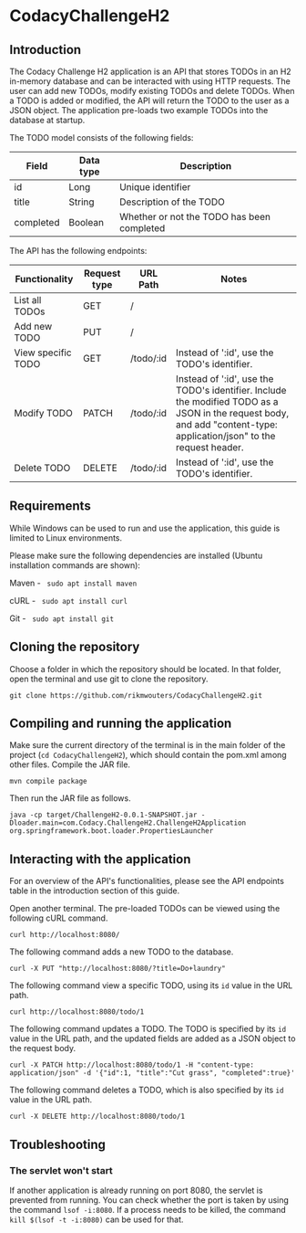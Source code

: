 # CodacyChallengeH2

## Introduction

The Codacy Challenge H2 application is an API that stores TODOs in an H2 in-memory database and can be interacted with using HTTP requests. The user can add new TODOs, modify existing TODOs and delete TODOs. When a TODO is added or modified, the API will return the TODO to the user as a JSON object. The application pre-loads two example TODOs into the database at startup.

The TODO model consists of the following fields:

| Field      | Data type | Description |
| ----------- | ----------- | ----------- |
| id      | Long       | Unique identifier |
| title   | String        | Description of the TODO |
| completed   | Boolean        | Whether or not the TODO has been completed |

The API has the following endpoints:

| Functionality      | Request type | URL Path | Notes |
| ----------- | ----------- | ----------- | ----------- |
| List all TODOs      | GET       | / | |
| Add new TODO   | PUT        | / | |
| View specific TODO   | GET        | /todo/:id | Instead of ':id', use the TODO's identifier. |
| Modify TODO   | PATCH        | /todo/:id | Instead of ':id', use the TODO's identifier. Include the modified TODO as a JSON in the request body, and add "content-type: application/json" to the request header. |
| Delete TODO   | DELETE        | /todo/:id | Instead of ':id', use the TODO's identifier. |

## Requirements

While Windows can be used to run and use the application, this guide is limited to Linux environments.

Please make sure the following dependencies are installed (Ubuntu installation commands are shown):

Maven - ``` sudo apt install maven```

cURL - ``` sudo apt install curl```

Git - ``` sudo apt install git```

## Cloning the repository

Choose a folder in which the repository should be located. In that folder, open the terminal and use git to clone the repository.

```
git clone https://github.com/rikmwouters/CodacyChallengeH2.git
```

## Compiling and running the application

Make sure the current directory of the terminal is in the main folder of the project (```cd CodacyChallengeH2```), which should contain the pom.xml among other files. Compile the JAR file.

```
mvn compile package
```

Then run the JAR file as follows.

```
java -cp target/ChallengeH2-0.0.1-SNAPSHOT.jar -Dloader.main=com.Codacy.ChallengeH2.ChallengeH2Application org.springframework.boot.loader.PropertiesLauncher
```

## Interacting with the application

For an overview of the API's functionalities, please see the API endpoints table in the introduction section of this guide.

Open another terminal. The pre-loaded TODOs can be viewed using the following cURL command. 

```
curl http://localhost:8080/ 
```

The following command adds a new TODO to the database.

``` 
curl -X PUT "http://localhost:8080/?title=Do+laundry"
```

The following command view a specific TODO, using its ```id``` value in the URL path.

``` 
curl http://localhost:8080/todo/1 
```

The following command updates a TODO. The TODO is specified by its ```id``` value in the URL path, and the updated fields are added as a JSON object to the request body.

``` 
curl -X PATCH http://localhost:8080/todo/1 -H "content-type: application/json" -d '{"id":1, "title":"Cut grass", "completed":true}' 
```

The following command deletes a TODO, which is also specified by its ```id``` value in the URL path.

``` 
curl -X DELETE http://localhost:8080/todo/1 
```

## Troubleshooting

### The servlet won't start
If another application is already running on port 8080, the servlet is prevented from running. You can check whether the port is taken by using the command ``` lsof -i:8080 ```. If a process needs to be killed, the command ```kill $(lsof -t -i:8080)``` can be used for that.
